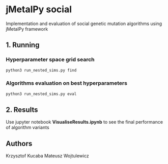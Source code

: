 # jMetalPy social
Implementation and evaluation of social genetic mutation algorithms using jMetalPy framework
## 1. Running
###  Hyperparameter space grid search
 ```bash
python3 run_nested_sims.py find
```

###  Algorithms evaluation on best hyperparameters
 ```bash
python3 run_nested_sims.py eval
```

## 2. Results
Use jupyter notebook **VisualiseResults.ipynb** to see the final performance of algorithm variants

## Authors
Krzysztof Kucaba
Mateusz Wojtulewicz